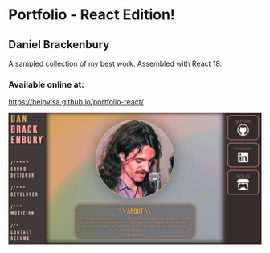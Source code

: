 # Portfolio - React Edition!
## Daniel Brackenbury

A sampled collection of my best work.
Assembled with React 18.

### Available online at:
https://helpvisa.github.io/portfolio-react/

![Preview of Landing Page](./readme-images/landing-preview.jpg)
